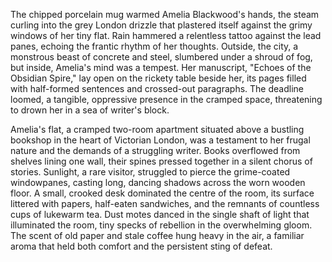 The chipped porcelain mug warmed Amelia Blackwood's hands, the steam curling into the grey London drizzle that plastered itself against the grimy windows of her tiny flat.  Rain hammered a relentless tattoo against the lead panes, echoing the frantic rhythm of her thoughts.  Outside, the city, a monstrous beast of concrete and steel, slumbered under a shroud of fog, but inside, Amelia's mind was a tempest.  Her manuscript, "Echoes of the Obsidian Spire," lay open on the rickety table beside her, its pages filled with half-formed sentences and crossed-out paragraphs.  The deadline loomed, a tangible, oppressive presence in the cramped space, threatening to drown her in a sea of writer's block.


Amelia's flat, a cramped two-room apartment situated above a bustling bookshop in the heart of Victorian London, was a testament to her frugal nature and the demands of a struggling writer.  Books overflowed from shelves lining one wall, their spines pressed together in a silent chorus of stories.  Sunlight, a rare visitor, struggled to pierce the grime-coated windowpanes, casting long, dancing shadows across the worn wooden floor.  A small, crooked desk dominated the centre of the room, its surface littered with papers, half-eaten sandwiches, and the remnants of countless cups of lukewarm tea.  Dust motes danced in the single shaft of light that illuminated the room, tiny specks of rebellion in the overwhelming gloom. The scent of old paper and stale coffee hung heavy in the air, a familiar aroma that held both comfort and the persistent sting of defeat.
